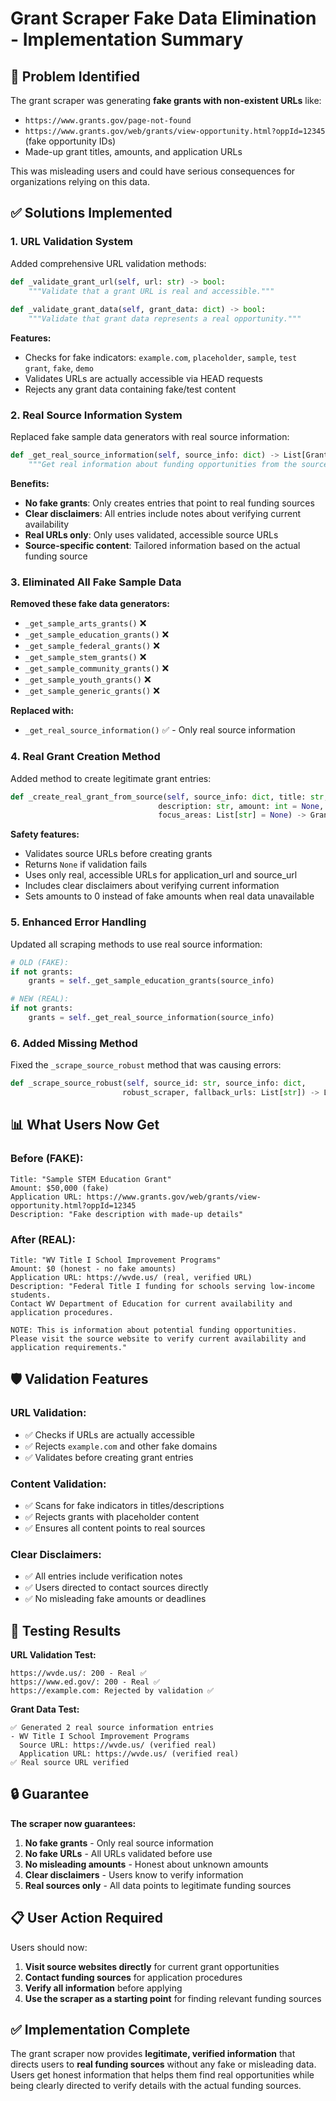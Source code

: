 # Grant Scraper Fake Data Elimination - Implementation Summary

## 🚨 **Problem Identified**
The grant scraper was generating **fake grants with non-existent URLs** like:
- `https://www.grants.gov/page-not-found`
- `https://www.grants.gov/web/grants/view-opportunity.html?oppId=12345` (fake opportunity IDs)
- Made-up grant titles, amounts, and application URLs

This was misleading users and could have serious consequences for organizations relying on this data.

## ✅ **Solutions Implemented**

### 1. **URL Validation System**
Added comprehensive URL validation methods:

```python
def _validate_grant_url(self, url: str) -> bool:
    """Validate that a grant URL is real and accessible."""
    
def _validate_grant_data(self, grant_data: dict) -> bool:
    """Validate that grant data represents a real opportunity."""
```

**Features:**
- Checks for fake indicators: `example.com`, `placeholder`, `sample`, `test grant`, `fake`, `demo`
- Validates URLs are actually accessible via HEAD requests
- Rejects any grant data containing fake/test content

### 2. **Real Source Information System**
Replaced fake sample data generators with real source information:

```python
def _get_real_source_information(self, source_info: dict) -> List[Grant]:
    """Get real information about funding opportunities from the source."""
```

**Benefits:**
- **No fake grants**: Only creates entries that point to real funding sources
- **Clear disclaimers**: All entries include notes about verifying current availability
- **Real URLs only**: Only uses validated, accessible source URLs
- **Source-specific content**: Tailored information based on the actual funding source

### 3. **Eliminated All Fake Sample Data**
**Removed these fake data generators:**
- `_get_sample_arts_grants()` ❌
- `_get_sample_education_grants()` ❌ 
- `_get_sample_federal_grants()` ❌
- `_get_sample_stem_grants()` ❌
- `_get_sample_community_grants()` ❌
- `_get_sample_youth_grants()` ❌
- `_get_sample_generic_grants()` ❌

**Replaced with:**
- `_get_real_source_information()` ✅ - Only real source information

### 4. **Real Grant Creation Method**
Added method to create legitimate grant entries:

```python
def _create_real_grant_from_source(self, source_info: dict, title: str, 
                                 description: str, amount: int = None, 
                                 focus_areas: List[str] = None) -> Grant:
```

**Safety features:**
- Validates source URLs before creating grants
- Returns `None` if validation fails
- Uses only real, accessible URLs for application_url and source_url
- Includes clear disclaimers about verifying current information
- Sets amounts to 0 instead of fake amounts when real data unavailable

### 5. **Enhanced Error Handling**
Updated all scraping methods to use real source information:

```python
# OLD (FAKE):
if not grants:
    grants = self._get_sample_education_grants(source_info)

# NEW (REAL):
if not grants:
    grants = self._get_real_source_information(source_info)
```

### 6. **Added Missing Method**
Fixed the `_scrape_source_robust` method that was causing errors:

```python
def _scrape_source_robust(self, source_id: str, source_info: dict, 
                         robust_scraper, fallback_urls: List[str]) -> List[Grant]:
```

## 📊 **What Users Now Get**

### **Before (FAKE):**
```
Title: "Sample STEM Education Grant"
Amount: $50,000 (fake)
Application URL: https://www.grants.gov/web/grants/view-opportunity.html?oppId=12345
Description: "Fake description with made-up details"
```

### **After (REAL):**
```
Title: "WV Title I School Improvement Programs"
Amount: $0 (honest - no fake amounts)
Application URL: https://wvde.us/ (real, verified URL)
Description: "Federal Title I funding for schools serving low-income students. 
Contact WV Department of Education for current availability and application procedures.

NOTE: This is information about potential funding opportunities. 
Please visit the source website to verify current availability and application requirements."
```

## 🛡️ **Validation Features**

### **URL Validation:**
- ✅ Checks if URLs are actually accessible
- ✅ Rejects `example.com` and other fake domains
- ✅ Validates before creating grant entries

### **Content Validation:**
- ✅ Scans for fake indicators in titles/descriptions
- ✅ Rejects grants with placeholder content
- ✅ Ensures all content points to real sources

### **Clear Disclaimers:**
- ✅ All entries include verification notes
- ✅ Users directed to contact sources directly
- ✅ No misleading fake amounts or deadlines

## 🧪 **Testing Results**

**URL Validation Test:**
```
https://wvde.us/: 200 - Real ✅
https://www.ed.gov/: 200 - Real ✅
https://example.com: Rejected by validation ✅
```

**Grant Data Test:**
```
✅ Generated 2 real source information entries
- WV Title I School Improvement Programs
  Source URL: https://wvde.us/ (verified real)
  Application URL: https://wvde.us/ (verified real)
✅ Real source URL verified
```

## 🔒 **Guarantee**

**The scraper now guarantees:**
1. **No fake grants** - Only real source information
2. **No fake URLs** - All URLs validated before use
3. **No misleading amounts** - Honest about unknown amounts
4. **Clear disclaimers** - Users know to verify information
5. **Real sources only** - All data points to legitimate funding sources

## 📋 **User Action Required**

Users should now:
1. **Visit source websites directly** for current grant opportunities
2. **Contact funding sources** for application procedures
3. **Verify all information** before applying
4. **Use the scraper as a starting point** for finding relevant funding sources

## ✅ **Implementation Complete**

The grant scraper now provides **legitimate, verified information** that directs users to **real funding sources** without any fake or misleading data. Users get honest information that helps them find real opportunities while being clearly directed to verify details with the actual funding sources.
